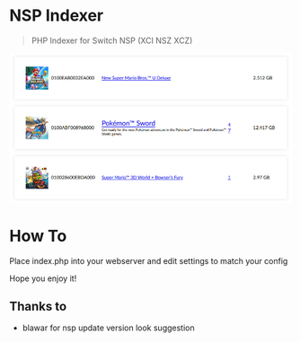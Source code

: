 # NSP Indexer
> PHP Indexer for Switch NSP (XCI NSZ XCZ)

![Preview](preview.jpg)

# How To

Place index.php into your webserver and edit settings to match your config

Hope you enjoy it!

## Thanks to
- blawar for nsp update version look suggestion
